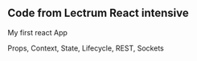 ## Code from Lectrum React intensive

My first react App

Props, Context, State, Lifecycle, REST, Sockets
